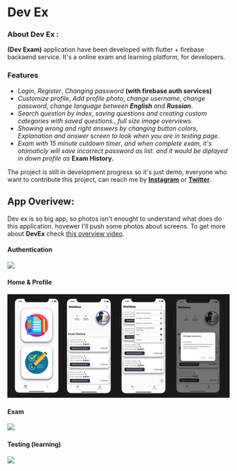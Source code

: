 # Dev Ex 

### About Dev Ex : 
**(Dev Exam)** application have been developed with flutter + firebase backaend service.
It's a online exam and learning platform, for developers.

### Features
- *Login*, *Register*, *Changing password* **(with firebase auth services)**
- *Customize profile*, *Add profile photo*, *change username*, *change password*, *change language between **English** and **Russian***.
- *Search question by index*, *saving questions and creating custom categories with saved questions.*, *full size image overviews.*
- *Showing wrong and right answers by changing button colors*, *Explanation and answer screen to look when you are in testing page.*
- *Exam with 15 minute cutdown timer*, *and when complete exam, it's otomaticly will save incorrect password as list. and it would be diplayed in down profile as* **Exam History.**

The project is still in development progress so it's just demo, everyone who want to contribute this project, can reach me by [**Instagram**](https://www.instagram.com/theiskaa/) or [**Twitter**](https://twitter.com/theiskaa).

## App Overivew:
Dev ex is so big app, so photos isn't enought to understand what does do this application. hovewer I'll push some photos about screens. 
To get more about **DevEx** check [this overview video](https://youtu.be/etSj5JvR9GE).

#### Authentication
<img src="https://github.com/theiskaa/DevEx/blob/develop/assets/overview/auth.png" width="800">

#### Home & Profile
<img src="https://github.com/theiskaa/DevEx/blob/develop/assets/overview/profile.png" width="800">

#### Exam 
<img src="https://github.com/theiskaa/DevEx/blob/develop/assets/overview/exam.png" width="800">

#### Testing (learning) 
<img src="https://github.com/theiskaa/DevEx/blob/develop/assets/overview/test.png" width="600">


